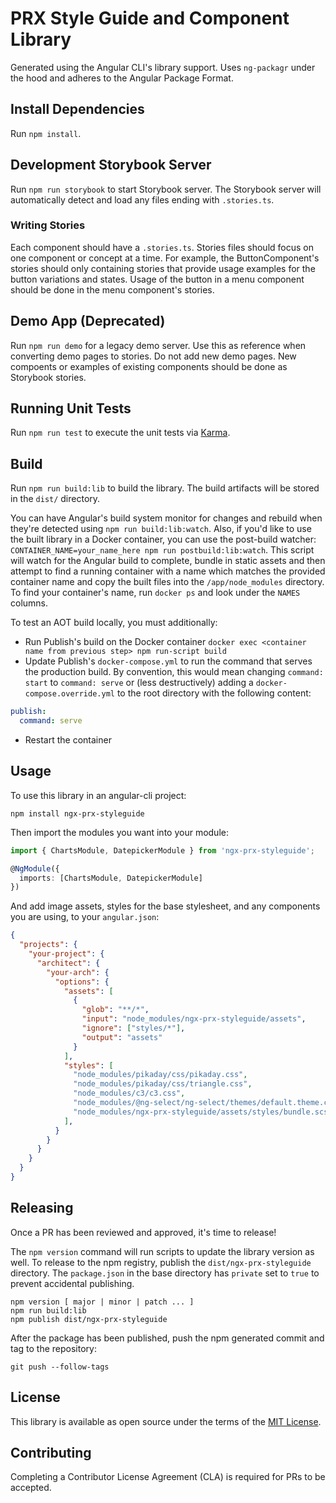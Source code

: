# PRX Style Guide and Component Library

Generated using the Angular CLI's library support. Uses `ng-packagr` under the
hood and adheres to the Angular Package Format.

## Install Dependencies

Run `npm install`.

## Development Storybook Server

Run `npm run storybook` to start Storybook server. The Storybook server will
automatically detect and load any files ending with `.stories.ts`.

### Writing Stories

Each component should have a `.stories.ts`. Stories files should focus on one
component or concept at a time. For example, the ButtonComponent's stories
should only containing stories that provide usage examples for the button
variations and states. Usage of the button in a menu component should be done
in the menu component's stories.

## Demo App (Deprecated)

Run `npm run demo` for a legacy demo server. Use this as reference when
converting demo pages to stories. Do not add new demo pages. New compoents or
examples of existing components should be done as Storybook stories.

## Running Unit Tests

Run `npm run test` to execute the unit tests via
[Karma](https://karma-runner.github.io).

## Build

Run `npm run build:lib` to build the library. The build artifacts will be stored
in the `dist/` directory.

You can have Angular's build system monitor for changes and rebuild when they're detected using `npm run build:lib:watch`. Also, if you'd like to use the built library in a Docker container, you can use the post-build watcher: `CONTAINER_NAME=your_name_here npm run postbuild:lib:watch`. This script will watch for the Angular build to complete, bundle in static assets and then attempt to find a running container with a name which matches the provided container name and copy the built files into the `/app/node_modules` directory. To find your container's name, run `docker ps` and look under the `NAMES` columns.

To test an AOT build locally, you must additionally:
* Run Publish's build on the Docker container `docker exec <container name from previous step> npm run-script build`
* Update Publish's `docker-compose.yml` to run the command that serves the production build. By convention, this would mean changing `command: start` to `command: serve` or (less destructively) adding a `docker-compose.override.yml` to the root directory with the following content:
```yml
publish:
  command: serve
```
* Restart the container

## Usage

To use this library in an angular-cli project:

```
npm install ngx-prx-styleguide
```

Then import the modules you want into your module:

```typescript
import { ChartsModule, DatepickerModule } from 'ngx-prx-styleguide';

@NgModule({
  imports: [ChartsModule, DatepickerModule]
})
```

And add image assets, styles for the base stylesheet, and any components you are
using, to your `angular.json`:

```json
{
  "projects": {
    "your-project": {
      "architect": {
        "your-arch": {
          "options": {
            "assets": [
              {
                "glob": "**/*",
                "input": "node_modules/ngx-prx-styleguide/assets",
                "ignore": ["styles/*"],
                "output": "assets"
              }
            ],
            "styles": [
              "node_modules/pikaday/css/pikaday.css",
              "node_modules/pikaday/css/triangle.css",
              "node_modules/c3/c3.css",
              "node_modules/@ng-select/ng-select/themes/default.theme.css"
              "node_modules/ngx-prx-styleguide/assets/styles/bundle.scss"
            ],
          }
        }
      }
    }
  }
}
```

## Releasing

Once a PR has been reviewed and approved, it's time to release!

The `npm version` command will run scripts to update the library version as
well. To release to the npm registry, publish the `dist/ngx-prx-styleguide`
directory. The `package.json` in the base directory has `private` set to `true`
to prevent accidental publishing.

```
npm version [ major | minor | patch ... ]
npm run build:lib
npm publish dist/ngx-prx-styleguide
```

After the package has been published, push the npm generated commit and tag to
the repository:
```
git push --follow-tags
```

## License

This library is available as open source under the terms of the
[MIT License](http://opensource.org/licenses/MIT).

## Contributing

Completing a Contributor License Agreement (CLA) is required for PRs to be
accepted.
